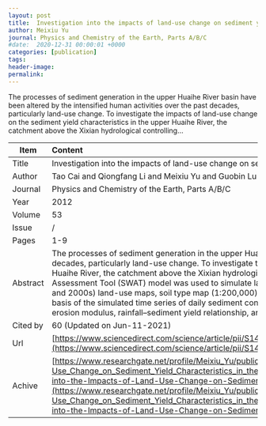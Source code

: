 ```yaml
---
layout: post
title:  Investigation into the impacts of land-use change on sediment yield characteristics in the upper Huaihe River basin China
author: Meixiu Yu
journal: Physics and Chemistry of the Earth, Parts A/B/C
#date:  2020-12-31 00:00:01 +0000
categories: [publication]
tags: 
header-image: 
permalink: 
---
```

The processes of sediment generation in the upper Huaihe River basin have been altered by the intensified human activities over the past decades, particularly land-use change. To investigate the impacts of land-use change on the sediment yield characteristics in the upper Huaihe River, the catchment above the Xixian hydrological controlling...
<!--the above is the excerpt-->
<!--more-->
<!--the following is the text-->


| Item           | Content    |
| ---------------|:------------|
| Title          | Investigation into the impacts of land-use change on sediment yield characteristics in the upper Huaihe River basin China     |
| Author         | Tao Cai and Qiongfang Li and Meixiu Yu and Guobin Lu and Lipeng Cheng and Xie Wei    |
| Journal        | Physics and Chemistry of the Earth, Parts A/B/C   |
| Year           | 2012      |
| Volume         | 53	   |
| Issue          | /	   |
| Pages          | 1-9	   |
| Abstract       | The processes of sediment generation in the upper Huaihe River basin have been altered by the intensified human activities over the past decades, particularly land-use change. To investigate the impacts of land-use change on the sediment yield characteristics in the upper Huaihe River, the catchment above the Xixian hydrological controlling station was selected as the case study site. The Soil and Water Assessment Tool (SWAT) model was used to simulate land-use change effects on sediment yield by the use of three-phase (1980s, 1990s and 2000s) land-use maps, soil type map (1:200,000) and 1987–2008 daily time series of rainfall from the upper Huaihe River basin. On the basis of the simulated time series of daily sediment concentration, land-use change effects on spatio-temporal change patterns of soil erosion modulus, rainfall–sediment yield relationship, and the sensitivity of rainfall–sediment yield …	 |
| Cited by    | 60 (Updated on Jun-11-2021)   |
| Url  					 | [https://www.sciencedirect.com/science/article/pii/S1474706511002439](https://www.sciencedirect.com/science/article/pii/S1474706511002439)		   |
| Achive 	       | [https://www.researchgate.net/profile/Meixiu_Yu/publication/251678713_Investigation_into_the_Impacts_of_Land-Use_Change_on_Sediment_Yield_Characteristics_in_the_Upper_Huaihe_River_Basin_China/links/5d5978f6299bf151badea4c8/Investigation-into-the-Impacts-of-Land-Use-Change-on-Sediment-Yield-Characteristics-in-the-Upper-Huaihe-River-Basin-China.pdf](https://www.researchgate.net/profile/Meixiu_Yu/publication/251678713_Investigation_into_the_Impacts_of_Land-Use_Change_on_Sediment_Yield_Characteristics_in_the_Upper_Huaihe_River_Basin_China/links/5d5978f6299bf151badea4c8/Investigation-into-the-Impacts-of-Land-Use-Change-on-Sediment-Yield-Characteristics-in-the-Upper-Huaihe-River-Basin-China.pdf)		 |


